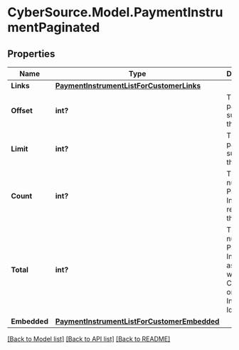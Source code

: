 # CyberSource.Model.PaymentInstrumentPaginated
## Properties

Name | Type | Description | Notes
------------ | ------------- | ------------- | -------------
**Links** | [**PaymentInstrumentListForCustomerLinks**](PaymentInstrumentListForCustomerLinks.md) |  | [optional] 
**Offset** | **int?** | The offset parameter supplied in the request. | [optional] 
**Limit** | **int?** | The limit parameter supplied in the request. | [optional] 
**Count** | **int?** | The number of Payment Instruments returned in the array. | [optional] 
**Total** | **int?** | The total number of Payment Instruments associated with the Customer or Instrument Identifier. | [optional] 
**Embedded** | [**PaymentInstrumentListForCustomerEmbedded**](PaymentInstrumentListForCustomerEmbedded.md) |  | [optional] 

[[Back to Model list]](../README.md#documentation-for-models) [[Back to API list]](../README.md#documentation-for-api-endpoints) [[Back to README]](../README.md)

